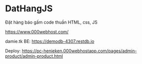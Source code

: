 # DatHangJS
Đặt hàng báo gấm code thuần HTML, css, JS


https://www.000webhost.com/

damie.tk
BE: https://demodb-4307.restdb.io

Deploy: https://pc-henieken.000webhostapp.com/pages/admin-product/admin-product.html
